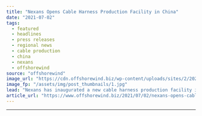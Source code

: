 ```yaml
---
title: "Nexans Opens Cable Harness Production Facility in China"
date: "2021-07-02"
tags: 
  - featured
  - headlines
  - press releases
  - regional news
  - cable production
  - china
  - nexans
  - offshorewind
source: "offshorewind"
image_url: "https://cdn.offshorewind.biz/wp-content/uploads/sites/2/2021/07/02114503/Nexans-opens-cable-production-facility-in-China-e1625218932729.jpg"
image_fp: "/assets/img/post_thumbnails/1.jpg"
lead: "Nexans has inaugurated a new cable harness production facility in the city of Tianjin,"
article_url: "https://www.offshorewind.biz/2021/07/02/nexans-opens-cable-harness-production-facility-in-china/"
---
```


---
